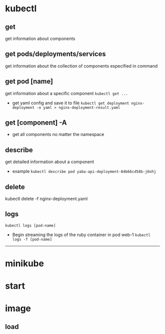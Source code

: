 # kubectl

## get
get information about components

## get pods/deployments/services
get information about the collection of components especified in command

## get pod [name]
get information about a specific component
`kubectl get ...`

- get yaml config and save it to file
`kubectl get deployment nginx-deployment -o yaml > nginx-deployment-result.yaml`

## get [component] -A
- get all components no matter the namespace

## describe
get detailed information about a component

- example
`kubectl describe pod yaba-api-deployment-84b66cd58b-j6nhj`

## delete
kubectl delete -f nginx-deployment.yaml

## logs
`kubectl logs [pod-name]`

- Begin streaming the logs of the ruby container in pod web-1
`kubectl logs -f [pod-name]`
---
# minikube

# start

# image

## load 
